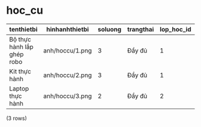 hoc_cu
======

|             tenthietbi             | hinhanhthietbi  | soluong |  trangthai   | lop_hoc_id | kho_hoc_cu_id |
|------------------------------------|-----------------|---------|--------------|------------|---------------|
| Bộ thực hành lắp ghép robo | anh/hoccu/1.png | 3       | Đầy đủ | 1          | 1             |
| Kit thực hành                   | anh/hoccu/2.png | 3       | Đầy đủ | 1          | 1             |
| Laptop thực hành                | anh/hoccu/3.png | 2       | Đầy đủ | 2          | 1             |
(3 rows)

